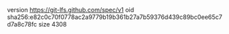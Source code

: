 version https://git-lfs.github.com/spec/v1
oid sha256:e82c0c70f0778ac2a9779b19b361b27a7b59376d439c89bc0ee65c7d7a8c78fc
size 4308
